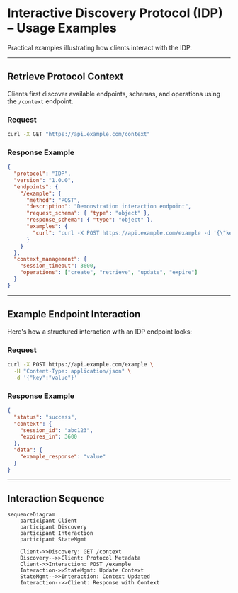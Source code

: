 # Interactive Discovery Protocol (IDP) – Usage Examples

Practical examples illustrating how clients interact with the IDP.

---

## Retrieve Protocol Context

Clients first discover available endpoints, schemas, and operations using the `/context` endpoint.

### Request

```bash
curl -X GET "https://api.example.com/context"
```

### Response Example

```json
{
  "protocol": "IDP",
  "version": "1.0.0",
  "endpoints": {
    "/example": {
      "method": "POST",
      "description": "Demonstration interaction endpoint",
      "request_schema": { "type": "object" },
      "response_schema": { "type": "object" },
      "examples": {
        "curl": "curl -X POST https://api.example.com/example -d '{\"key\":\"value\"}'"
      }
    }
  },
  "context_management": {
    "session_timeout": 3600,
    "operations": ["create", "retrieve", "update", "expire"]
  }
}
```

---

## Example Endpoint Interaction

Here's how a structured interaction with an IDP endpoint looks:

### Request

```bash
curl -X POST https://api.example.com/example \
  -H "Content-Type: application/json" \
  -d '{"key":"value"}'
```

### Response Example

```json
{
  "status": "success",
  "context": {
    "session_id": "abc123",
    "expires_in": 3600
  },
  "data": {
    "example_response": "value"
  }
}
```

---

## Interaction Sequence

```mermaid
sequenceDiagram
    participant Client
    participant Discovery
    participant Interaction
    participant StateMgmt

    Client->>Discovery: GET /context
    Discovery-->>Client: Protocol Metadata
    Client->>Interaction: POST /example
    Interaction->>StateMgmt: Update Context
    StateMgmt-->>Interaction: Context Updated
    Interaction-->>Client: Response with Context
```